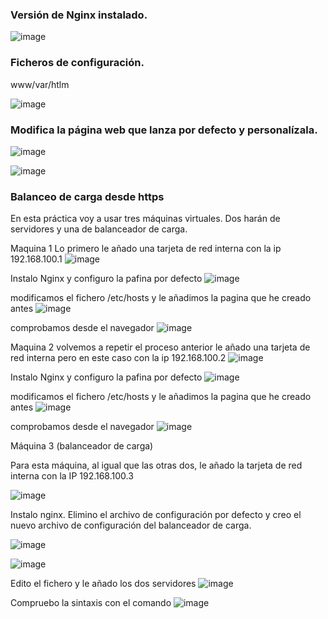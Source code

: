 ### Versión de Nginx instalado.

![image](/img/10.jpg)

### Ficheros de configuración.

www/var/htlm

![image](/img/11.jpg)

### Modifica la página web que lanza por defecto y personalízala.

![image](/img/12.jpg)

![image](/img/13.jpg)

### Balanceo de carga desde https
En esta práctica voy a usar tres máquinas virtuales. Dos harán de servidores y una de balanceador de carga.

Maquina 1
Lo primero le añado una tarjeta de red interna con la ip 192.168.100.1
![image](/img/14.jpg)

Instalo Nginx y configuro la pafina por defecto
![image](/img/15.jpg)

modificamos el fichero /etc/hosts y le añadimos la pagina que he creado antes 
![image](/img/16.jpg)

comprobamos desde el navegador 
![image](/img/17.jpg)

Maquina 2 volvemos a repetir el proceso anterior  le añado una tarjeta de red interna pero en este caso con la ip 192.168.100.2 
![image](/img/18.jpg)

Instalo Nginx y configuro la pafina por defecto
![image](/img/19.jpg)

modificamos el fichero /etc/hosts y le añadimos la pagina que he creado antes 
![image](/img/20.jpg)

comprobamos desde el navegador 
![image](/img/21.jpg)


Máquina 3 (balanceador de carga)

Para esta máquina, al igual que las otras dos, le añado la tarjeta de red interna con la IP 192.168.100.3

![image](/img/22.jpg)

Instalo nginx. Elimino el archivo de configuración por defecto y creo el nuevo archivo de configuración del balanceador de carga.

![image](/img/23.jpg)

![image](/img/24.jpg)

Edito el fichero y le añado los dos servidores
![image](/img/25.jpg)

Compruebo la sintaxis con el comando
![image](/img/26.jpg)
